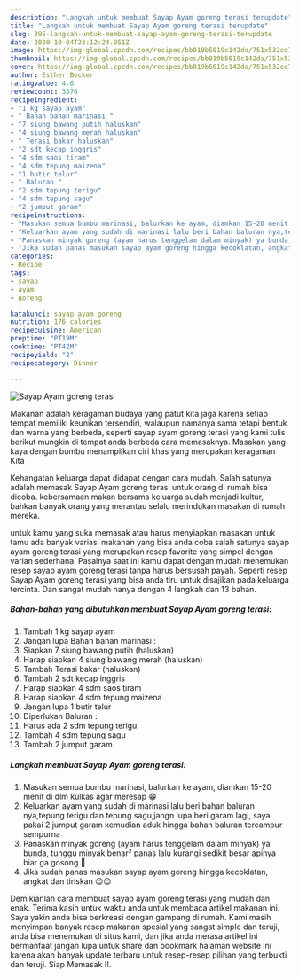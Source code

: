 ```yaml
---
description: "Langkah untuk membuat Sayap Ayam goreng terasi terupdate"
title: "Langkah untuk membuat Sayap Ayam goreng terasi terupdate"
slug: 395-langkah-untuk-membuat-sayap-ayam-goreng-terasi-terupdate
date: 2020-10-04T23:12:24.951Z
image: https://img-global.cpcdn.com/recipes/bb019b5019c142da/751x532cq70/sayap-ayam-goreng-terasi-foto-resep-utama.jpg
thumbnail: https://img-global.cpcdn.com/recipes/bb019b5019c142da/751x532cq70/sayap-ayam-goreng-terasi-foto-resep-utama.jpg
cover: https://img-global.cpcdn.com/recipes/bb019b5019c142da/751x532cq70/sayap-ayam-goreng-terasi-foto-resep-utama.jpg
author: Esther Becker
ratingvalue: 4.6
reviewcount: 3576
recipeingredient:
- "1 kg sayap ayam"
- " Bahan bahan marinasi "
- "7 siung bawang putih haluskan"
- "4 siung bawang merah haluskan"
- " Terasi bakar haluskan"
- "2 sdt kecap inggris"
- "4 sdm saos tiram"
- "4 sdm tepung maizena"
- "1 butir telur"
- " Baluran "
- "2 sdm tepung terigu"
- "4 sdm tepung sagu"
- "2 jumput garam"
recipeinstructions:
- "Masukan semua bumbu marinasi, balurkan ke ayam, diamkan 15-20 menit di dlm kulkas agar meresap 😁"
- "Keluarkan ayam yang sudah di marinasi lalu beri bahan baluran nya,tepung terigu dan tepung sagu,jangn lupa beri garam lagi, saya pakai 2 jumput garam kemudian aduk hingga bahan baluran tercampur sempurna"
- "Panaskan minyak goreng (ayam harus tenggelam dalam minyak) ya bunda, tunggu minyak benar² panas lalu kurangi sedikit besar apinya biar ga gosong 🤭"
- "Jika sudah panas masukan sayap ayam goreng hingga kecoklatan, angkat dan tiriskan 😊😊"
categories:
- Recipe
tags:
- sayap
- ayam
- goreng

katakunci: sayap ayam goreng 
nutrition: 176 calories
recipecuisine: American
preptime: "PT19M"
cooktime: "PT42M"
recipeyield: "2"
recipecategory: Dinner

---
```



![Sayap Ayam goreng terasi](https://img-global.cpcdn.com/recipes/bb019b5019c142da/751x532cq70/sayap-ayam-goreng-terasi-foto-resep-utama.jpg)

Makanan adalah keragaman budaya yang patut kita jaga karena setiap tempat memiliki keunikan tersendiri, walaupun namanya sama tetapi bentuk dan warna yang berbeda, seperti sayap ayam goreng terasi yang kami tulis berikut mungkin di tempat anda berbeda cara memasaknya. Masakan yang kaya dengan bumbu menampilkan ciri khas yang merupakan keragaman Kita

Kehangatan keluarga dapat didapat dengan cara mudah. Salah satunya adalah memasak Sayap Ayam goreng terasi untuk orang di rumah bisa dicoba. kebersamaan makan bersama keluarga sudah menjadi kultur, bahkan banyak orang yang merantau selalu merindukan masakan di rumah mereka.



untuk kamu yang suka memasak atau harus menyiapkan masakan untuk tamu ada banyak variasi makanan yang bisa anda coba salah satunya sayap ayam goreng terasi yang merupakan resep favorite yang simpel dengan varian sederhana. Pasalnya saat ini kamu dapat dengan mudah menemukan resep sayap ayam goreng terasi tanpa harus bersusah payah.
Seperti resep Sayap Ayam goreng terasi yang bisa anda tiru untuk disajikan pada keluarga tercinta. Dan sangat mudah hanya dengan 4 langkah dan 13 bahan.


<!--inarticleads1-->

##### Bahan-bahan yang dibutuhkan membuat Sayap Ayam goreng terasi:

1. Tambah 1 kg sayap ayam
1. Jangan lupa  Bahan bahan marinasi :
1. Siapkan 7 siung bawang putih (haluskan)
1. Harap siapkan 4 siung bawang merah (haluskan)
1. Tambah  Terasi bakar (haluskan)
1. Tambah 2 sdt kecap inggris
1. Harap siapkan 4 sdm saos tiram
1. Harap siapkan 4 sdm tepung maizena
1. Jangan lupa 1 butir telur
1. Diperlukan  Baluran :
1. Harus ada 2 sdm tepung terigu
1. Tambah 4 sdm tepung sagu
1. Tambah 2 jumput garam




<!--inarticleads2-->

##### Langkah membuat  Sayap Ayam goreng terasi:

1. Masukan semua bumbu marinasi, balurkan ke ayam, diamkan 15-20 menit di dlm kulkas agar meresap 😁
1. Keluarkan ayam yang sudah di marinasi lalu beri bahan baluran nya,tepung terigu dan tepung sagu,jangn lupa beri garam lagi, saya pakai 2 jumput garam kemudian aduk hingga bahan baluran tercampur sempurna
1. Panaskan minyak goreng (ayam harus tenggelam dalam minyak) ya bunda, tunggu minyak benar² panas lalu kurangi sedikit besar apinya biar ga gosong 🤭
1. Jika sudah panas masukan sayap ayam goreng hingga kecoklatan, angkat dan tiriskan 😊😊




Demikianlah cara membuat sayap ayam goreng terasi yang mudah dan enak. Terima kasih untuk waktu anda untuk membaca artikel makanan ini. Saya yakin anda bisa berkreasi dengan gampang di rumah. Kami masih menyimpan banyak resep makanan spesial yang sangat simple dan teruji, anda bisa menemukan di situs kami, dan jika anda merasa artikel ini bermanfaat jangan lupa untuk share dan bookmark halaman website ini karena akan banyak update terbaru untuk resep-resep pilihan yang terbukti dan teruji. Siap Memasak !!. 
